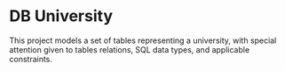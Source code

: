 # DB University

This project models a set of tables representing a university, with special attention given to tables relations, SQL data types, and applicable constraints.